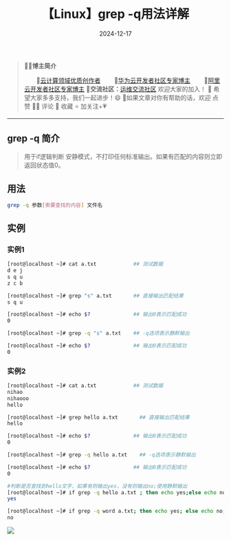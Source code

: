 ﻿---
title: 【Linux】grep -q用法详解
icon: circle-info
order: 1
category:
  - Linux
tag:
  - Linux
  - 运维
pageview: false
date: 2024-12-17
comment: false
breadcrumb: false
---

>👨‍🎓**博主简介**
>
>&emsp;&emsp;🏅[云计算领域优质创作者](https://blog.csdn.net/liu_chen_yang?type=blog)
>&emsp;&emsp;🏅[华为云开发者社区专家博主](https://bbs.huaweicloud.com/community/myblog)
>&emsp;&emsp;🏅[阿里云开发者社区专家博主](https://developer.aliyun.com/my?spm=a2c6h.13148508.setting.3.21fc4f0eCmz1v3#/article?_k=zooqoz)
>💊**交流社区：**[运维交流社区](https://bbs.csdn.net/forums/lcy) 欢迎大家的加入！
>🐋 希望大家多多支持，我们一起进步！😄
>🎉如果文章对你有帮助的话，欢迎 点赞 👍🏻 评论 💬 收藏 ⭐️ 加关注+💗

---

## grep -q 简介
>用于if逻辑判断 安静模式，不打印任何标准输出。如果有匹配的内容则立即返回状态值0。

## 用法

```bash
grep -q 参数[索要查找的内容] 文件名
```

## 实例
### 实例1

```bash
[root@localhost ~]# cat a.txt            ## 测试数据
d e j
s q u
z c b

[root@localhost ~]# grep "s" a.txt       ## 直接输出匹配结果
s q u

[root@localhost ~]# echo $?              ## 输出0表示匹配成功
0

[root@localhost ~]# grep -q "s" a.txt    ## -q选项表示静默输出

[root@localhost ~]# echo $?              ## 输出0表示匹配成功
0
```

### 实例2

```bash
[root@localhost ~]# cat a.txt            ## 测试数据
nihao 
nihaooo
hello

[root@localhost ~]# grep hello a.txt       ## 直接输出匹配结果
hello

[root@localhost ~]# echo $?              ## 输出0表示匹配成功
0

[root@localhost ~]# grep -q hello a.txt    ## -q选项表示静默输出

[root@localhost ~]# echo $?              ## 输出0表示匹配成功
0
```

```bash
#判断是否查找到hello文字，如果有则输出yes，没有则输出no;使用静默输出
[root@localhost ~]# if grep -q hello a.txt ; then echo yes;else echo no; fi 
yes

[root@localhost ~]# if grep -q word a.txt; then echo yes; else echo no; fi
no
```

![](https://lcy-blog.oss-cn-beijing.aliyuncs.com/blog/202412171025290.gif)


